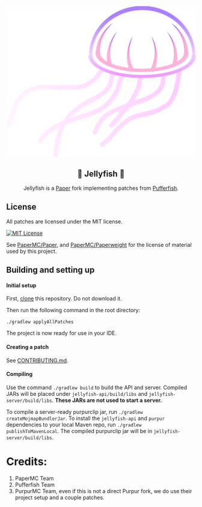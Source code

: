 <div align="center">

<a href="https://serlith.net">
  <img src="assets/jellyfish_logo.svg" alt="Jellyfish" width="512">
</a>

## 🪼 Jellyfish 🪼
Jellyfish is a [Paper](https://github.com/PaperMC/Paper) fork implementing patches from [Pufferfish](https://github.com/pufferfish-gg/Pufferfish/).

</div>

## License
All patches are licensed under the MIT license.

[![MIT License](https://img.shields.io/github/license/PurpurMC/Purpur?&logo=github)](LICENSE)

See [PaperMC/Paper](https://github.com/PaperMC/Paper), and [PaperMC/Paperweight](https://github.com/PaperMC/paperweight) for the license of material used by this project.

## Building and setting up

#### Initial setup
First, <u>clone</u> this repository. Do not download it.

Then run the following command in the root directory:

```
./gradlew applyAllPatches
```

The project is now ready for use in your IDE.

#### Creating a patch

See [CONTRIBUTING.md](CONTRIBUTING.md).

#### Compiling

Use the command `./gradlew build` to build the API and server. Compiled JARs
will be placed under `jellyfish-api/build/libs` and `jellyfish-server/build/libs`.
**These JARs are not used to start a server.**

To compile a server-ready purpurclip jar, run `./gradlew createMojmapBundlerJar`.
To install the `jellyfish-api` and `purpur` dependencies to your local Maven repo, run `./gradlew publishToMavenLocal`. The compiled purpurclip jar will be in `jellyfish-server/build/libs`.

# Credits:

1. PaperMC Team
2. Pufferfish Team
3. PurpurMC Team, even if this is not a direct Purpur fork, we do use their project setup and a couple patches.

